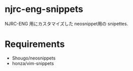 njrc-eng-snippets
===================

NJRC-ENG 用にカスタマイズした neosnippet用の snipettes.

Requirements
===================

- Shougo/neosnippets
- honza/vim-snippets
